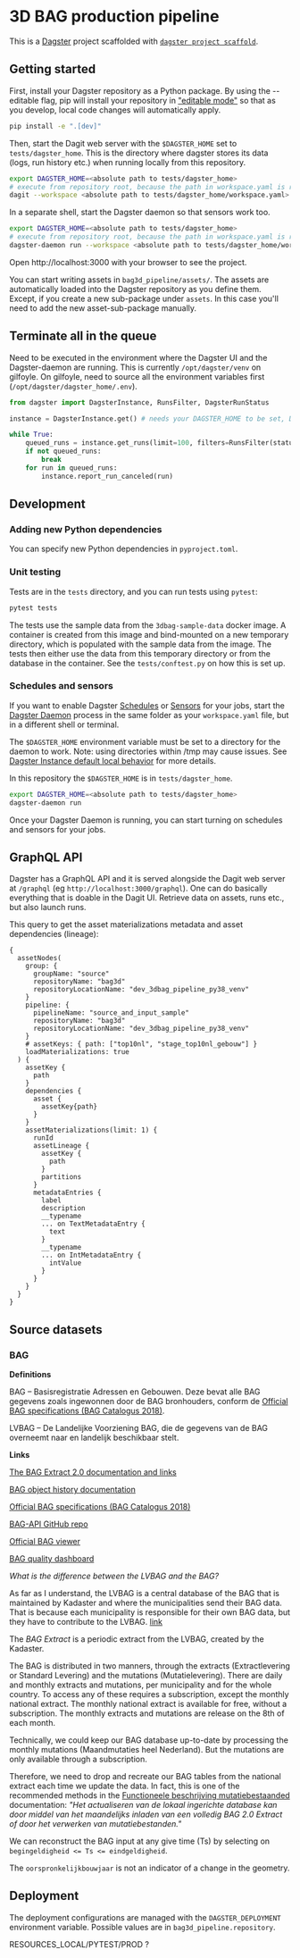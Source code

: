 # 3D BAG production pipeline

This is a [Dagster](https://dagster.io/) project scaffolded with [`dagster project scaffold`](https://docs.dagster.io/getting-started/create-new-project).

## Getting started

First, install your Dagster repository as a Python package. By using the --editable flag, pip will install your repository in ["editable mode"](https://pip.pypa.io/en/latest/topics/local-project-installs/#editable-installs) so that as you develop, local code changes will automatically apply.

```bash
pip install -e ".[dev]"
```

Then, start the Dagit web server with the `$DAGSTER_HOME` set to `tests/dagster_home`.
This is the directory where dagster stores its data (logs, run history etc.) when running locally from this repository.

```bash
export DAGSTER_HOME=<absolute path to tests/dagster_home>
# execute from repository root, because the path in workspace.yaml is relative to it
dagit --workspace <absolute path to tests/dagster_home/workspace.yaml>
```

In a separate shell, start the Dagster daemon so that sensors work too.

```bash
export DAGSTER_HOME=<absolute path to tests/dagster_home>
# execute from repository root, because the path in workspace.yaml is relative to it
dagster-daemon run --workspace <absolute path to tests/dagster_home/workspace.yaml>
```

Open http://localhost:3000 with your browser to see the project.

You can start writing assets in `bag3d_pipeline/assets/`. The assets are automatically loaded into the Dagster repository as you define them.
Except, if you create a new sub-package under `assets`.
In this case you'll need to add the new asset-sub-package manually.

## Terminate all in the queue

Need to be executed in the environment where the Dagster UI and the Dagster-daemon are running.
This is currently `/opt/dagster/venv` on gilfoyle.
On gilfoyle, need to source all the environment variables first (`/opt/dagster/dagster_home/.env`).

```python
from dagster import DagsterInstance, RunsFilter, DagsterRunStatus

instance = DagsterInstance.get() # needs your DAGSTER_HOME to be set, DAGSTER_HOME=/opt/dagster/dagster_home on gilfoyle

while True:
    queued_runs = instance.get_runs(limit=100, filters=RunsFilter(statuses=[DagsterRunStatus.QUEUED]))
    if not queued_runs:
        break
    for run in queued_runs:
        instance.report_run_canceled(run)
```

## Development


### Adding new Python dependencies

You can specify new Python dependencies in `pyproject.toml`.

### Unit testing

Tests are in the `tests` directory, and you can run tests using `pytest`:

```bash
pytest tests
```

The tests use the sample data from the `3dbag-sample-data` docker image.
A container is created from this image and bind-mounted on a new temporary directory, which is populated with the sample data from the image.
The tests then either use the data from this temporary directory or from the database in the container.
See the `tests/conftest.py` on how this is set up.

### Schedules and sensors

If you want to enable Dagster [Schedules](https://docs.dagster.io/concepts/partitions-schedules-sensors/schedules) or [Sensors](https://docs.dagster.io/concepts/partitions-schedules-sensors/sensors) for your jobs, start the [Dagster Daemon](https://docs.dagster.io/deployment/dagster-daemon) process in the same folder as your `workspace.yaml` file, but in a different shell or terminal.

The `$DAGSTER_HOME` environment variable must be set to a directory for the daemon to work. Note: using directories within /tmp may cause issues. See [Dagster Instance default local behavior](https://docs.dagster.io/deployment/dagster-instance#default-local-behavior) for more details.

In this repository the `$DAGSTER_HOME` is in `tests/dagster_home`.

```bash
export DAGSTER_HOME=<absolute path to tests/dagster_home>
dagster-daemon run
```

Once your Dagster Daemon is running, you can start turning on schedules and sensors for your jobs.

## GraphQL API

Dagster has a GraphQL API and it is served alongside the Dagit web server at `/graphql` (eg `http://localhost:3000/graphql`).
One can do basically everything that is doable in the Dagit UI.
Retrieve data on assets, runs etc., but also launch runs.

This query to get the asset materializations metadata and asset dependencies (lineage):

```
{
  assetNodes(
    group: {
      groupName: "source"
      repositoryName: "bag3d"
      repositoryLocationName: "dev_3dbag_pipeline_py38_venv"
    }
    pipeline: {
      pipelineName: "source_and_input_sample"
      repositoryName: "bag3d"
      repositoryLocationName: "dev_3dbag_pipeline_py38_venv"
    }
    # assetKeys: { path: ["top10nl", "stage_top10nl_gebouw"] }
    loadMaterializations: true
  ) {
    assetKey {
      path
    }
    dependencies {
      asset {
        assetKey{path}
      }
    }
    assetMaterializations(limit: 1) {
      runId
      assetLineage {
        assetKey {
          path
        }
        partitions
      }
      metadataEntries {
        label
        description
        __typename
        ... on TextMetadataEntry {
          text
        }
        __typename
        ... on IntMetadataEntry {
          intValue
        }
      }
    }
  }
}
```

## Source datasets

### BAG

**Definitions**

BAG – Basisregistratie Adressen en Gebouwen. Deze bevat alle BAG gegevens zoals ingewonnen door de BAG bronhouders, conform de [Official BAG specifications (BAG Catalogus 2018)](https://www.geobasisregistraties.nl/documenten/publicatie/2018/03/12/catalogus-2018).

LVBAG – De Landelijke Voorziening BAG, die de gegevens van de BAG overneemt naar en landelijk beschikbaar stelt.

**Links**

[The BAG Extract 2.0 documentation and links](https://www.kadaster.nl/zakelijk/producten/adressen-en-gebouwen/bag-2.0-extract)

[BAG object history documentation](https://www.kadaster.nl/-/specificatie-bag-historiemodel)

[Official BAG specifications (BAG Catalogus 2018)](https://www.geobasisregistraties.nl/documenten/publicatie/2018/03/12/catalogus-2018)

[BAG-API GitHub repo](https://github.com/lvbag/BAG-API)

[Official BAG viewer](https://bagviewer.kadaster.nl/lvbag/bag-viewer/)

[BAG quality dashboard](https://www.kadaster.nl/zakelijk/registraties/basisregistraties/bag/bag-voor-afnemers/bag-kwaliteitsdashboard-voor-afnemers)

*What is the difference between the LVBAG and the BAG?*

As far as I understand, the LVBAG is a central database of the BAG that is maintained by Kadaster and where the municipalities send their BAG data.
That is because each municipality is responsible for their own BAG data, but they have to contribute to the LVBAG. [link](https://www.kadaster.nl/zakelijk/registraties/basisregistraties/bag)

The *BAG Extract* is a periodic extract from the LVBAG, created by the Kadaster.

The BAG is distributed in two manners, through the extracts (Extractlevering or Standard Levering) and the mutations (Mutatielevering).
There are daily and monthly extracts and mutations, per municipality and for the whole country.
To access any of these requires a subscription, except the monthly national extract.
The monthly national extract is available for free, without a subscription.
The monthly extracts and mutations are release on the 8th of each month.

Technically, we could keep our BAG database up-to-date by processing the monthly mutations (Maandmutaties heel Nederland).
But the mutations are only available through a subscription.

Therefore, we need to drop and recreate our BAG tables from the national extract each time we update the data.
In fact, this is one of the recommended methods in the [Functioneele beschrijving mutatiebestaanded](https://www.kadaster.nl/-/functionele-beschrijving-mutatiebestanden) documentation: *"Het actualiseren van de lokaal ingerichte database kan door middel van het maandelijks inladen van een volledig BAG 2.0 Extract of door het verwerken van mutatiebestanden."*

We can reconstruct the BAG input at any give time (Ts) by selecting on `begingeldigheid <= Ts <= eindgeldigheid`.

The `oorspronkelijkbouwjaar` is not an indicator of a change in the geometry.

## Deployment

The deployment configurations are managed with the `DAGSTER_DEPLOYMENT` environment variable.
Possible values are in `bag3d_pipeline.repository`.

RESOURCES_LOCAL/PYTEST/PROD ?